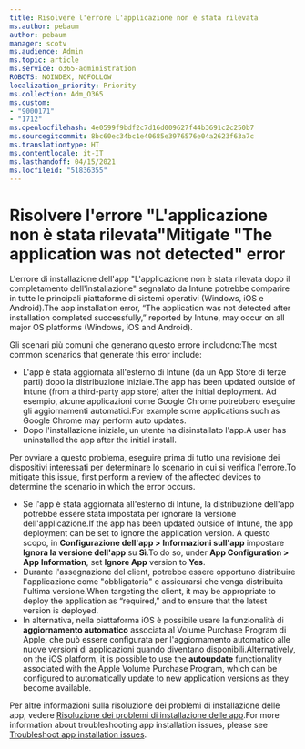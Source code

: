 ```yaml
---
title: Risolvere l'errore L'applicazione non è stata rilevata
ms.author: pebaum
author: pebaum
manager: scotv
ms.audience: Admin
ms.topic: article
ms.service: o365-administration
ROBOTS: NOINDEX, NOFOLLOW
localization_priority: Priority
ms.collection: Adm_O365
ms.custom:
- "9000171"
- "1712"
ms.openlocfilehash: 4e0599f9bdf2c7d16d009627f44b3691c2c250b7
ms.sourcegitcommit: 8bc60ec34bc1e40685e3976576e04a2623f63a7c
ms.translationtype: HT
ms.contentlocale: it-IT
ms.lasthandoff: 04/15/2021
ms.locfileid: "51836355"
---
```

# <a name="mitigate-the-application-was-not-detected-error"></a><span data-ttu-id="70d0c-102">Risolvere l'errore "L'applicazione non è stata rilevata"</span><span class="sxs-lookup"><span data-stu-id="70d0c-102">Mitigate "The application was not detected" error</span></span>

<span data-ttu-id="70d0c-103">L'errore di installazione dell'app "L'applicazione non è stata rilevata dopo il completamento dell'installazione" segnalato da Intune potrebbe comparire in tutte le principali piattaforme di sistemi operativi (Windows, iOS e Android).</span><span class="sxs-lookup"><span data-stu-id="70d0c-103">The app installation error, “The application was not detected after installation completed successfully,” reported by Intune, may occur on all major OS platforms (Windows, iOS and Android).</span></span>

<span data-ttu-id="70d0c-104">Gli scenari più comuni che generano questo errore includono:</span><span class="sxs-lookup"><span data-stu-id="70d0c-104">The most common scenarios that generate this error include:</span></span>

- <span data-ttu-id="70d0c-105">L'app è stata aggiornata all'esterno di Intune (da un App Store di terze parti) dopo la distribuzione iniziale.</span><span class="sxs-lookup"><span data-stu-id="70d0c-105">The app has been updated outside of Intune (from a third-party app store) after the initial deployment.</span></span> <span data-ttu-id="70d0c-106">Ad esempio, alcune applicazioni come Google Chrome potrebbero eseguire gli aggiornamenti automatici.</span><span class="sxs-lookup"><span data-stu-id="70d0c-106">For example some applications such as Google Chrome may perform auto updates.</span></span>
- <span data-ttu-id="70d0c-107">Dopo l'installazione iniziale, un utente ha disinstallato l'app.</span><span class="sxs-lookup"><span data-stu-id="70d0c-107">A user has uninstalled the app after the initial install.</span></span>

<span data-ttu-id="70d0c-108">Per ovviare a questo problema, eseguire prima di tutto una revisione dei dispositivi interessati per determinare lo scenario in cui si verifica l'errore.</span><span class="sxs-lookup"><span data-stu-id="70d0c-108">To mitigate this issue, first perform a review of the affected devices to determine the scenario in which the error occurs.</span></span>

- <span data-ttu-id="70d0c-109">Se l'app è stata aggiornata all'esterno di Intune, la distribuzione dell'app potrebbe essere stata impostata per ignorare la versione dell'applicazione.</span><span class="sxs-lookup"><span data-stu-id="70d0c-109">If the app has been updated outside of Intune, the app deployment can be set to ignore the application version.</span></span> <span data-ttu-id="70d0c-110">A questo scopo, in **Configurazione dell'app > Informazioni sull'app** impostare **Ignora la versione dell'app** su **Sì**.</span><span class="sxs-lookup"><span data-stu-id="70d0c-110">To do so, under **App Configuration > App Information**, set **Ignore App** version to **Yes**.</span></span>
- <span data-ttu-id="70d0c-111">Durante l'assegnazione del client, potrebbe essere opportuno distribuire l'applicazione come "obbligatoria" e assicurarsi che venga distribuita l'ultima versione.</span><span class="sxs-lookup"><span data-stu-id="70d0c-111">When targeting the client, it may be appropriate to deploy the application as “required,” and to ensure that the latest version is deployed.</span></span>
- <span data-ttu-id="70d0c-112">In alternativa, nella piattaforma iOS è possibile usare la funzionalità di **aggiornamento automatico** associata al Volume Purchase Program di Apple, che può essere configurata per l'aggiornamento automatico alle nuove versioni di applicazioni quando diventano disponibili.</span><span class="sxs-lookup"><span data-stu-id="70d0c-112">Alternatively, on the iOS platform, it is possible to use the **autoupdate** functionality associated with the Apple Volume Purchase Program, which can be configured to automatically update to new application versions as they become available.</span></span>

<span data-ttu-id="70d0c-113">Per altre informazioni sulla risoluzione dei problemi di installazione delle app, vedere [Risoluzione dei problemi di installazione delle app](https://docs.microsoft.com/intune/troubleshoot-app-install).</span><span class="sxs-lookup"><span data-stu-id="70d0c-113">For more information about troubleshooting app installation issues, please see [Troubleshoot app installation issues](https://docs.microsoft.com/intune/troubleshoot-app-install).</span></span>
